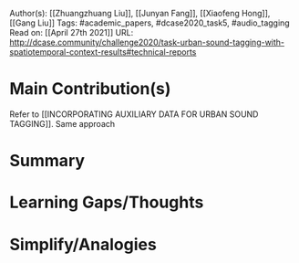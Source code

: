 Author(s): [[Zhuangzhuang Liu]], [[Junyan Fang]], [[Xiaofeng Hong]], [[Gang Liu]]
Tags: #academic_papers, #dcase2020_task5, #audio_tagging 
Read on: [[April 27th 2021]]
URL: http://dcase.community/challenge2020/task-urban-sound-tagging-with-spatiotemporal-context-results#technical-reports
# Main Contribution(s)
Refer to [[INCORPORATING AUXILIARY DATA FOR URBAN SOUND TAGGING]]. Same approach
# Summary
# Learning Gaps/Thoughts
# Simplify/Analogies